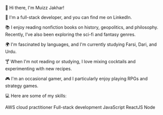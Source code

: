 👋 Hi there, I'm Muizz Jakhar!

💼 I'm a full-stack developer, and you can find me on LinkedIn.

📚 I enjoy reading nonfiction books on history, geopolitics, and philosophy. Recently, I've also been exploring the sci-fi and fantasy genres.

🌍 I'm fascinated by languages, and I'm currently studying Farsi, Dari, and Urdu.

🍸 When I'm not reading or studying, I love mixing cocktails and experimenting with new recipes.

🎮 I'm an occasional gamer, and I particularly enjoy playing RPGs and strategy games.

💻 Here are some of my skills:

AWS cloud practitioner
Full-stack development
JavaScript
ReactJS
Node
